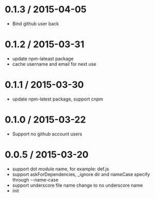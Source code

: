 
0.1.3 / 2015-04-05
==================

  * Bind github user back


0.1.2 / 2015-03-31
==================

  * update npm-lateast package
  * cache username and email for next use


0.1.1 / 2015-03-30
==================

  * update npm-latest package, support cnpm


0.1.0 / 2015-03-22
==================

  * Support no github account users


0.0.5 / 2015-03-20
==================

  * support dot module name, for example: def.js
  * support askForDependencies, _ignore dir and nameCase specify through --name-case
  * support underscore file name change to no underscore name
  * init

